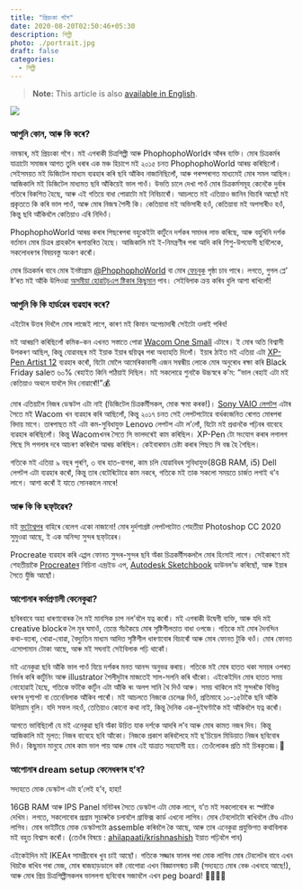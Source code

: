 ```yaml
---
title: "প্ৰিয়ংকা গগৈ"
date: 2020-08-20T02:50:46+05:30
description: শিল্পী
photo: ./portrait.jpg
draft: false
categories:
  - শিল্পী
---
```


> **Note:** This article is also [available in English](/en/interviews/6/priyanka-gogoi/).

![](/interviews/6/portrait.jpg)

### আপুনি কোন, আৰু কি কৰে?

নমস্কাৰ, মই প্ৰিয়ংকা গগৈ। মই এগৰাকী চিত্ৰশিল্পী আৰু PhophophoWorldৰ আঁৰৰ ব্যক্তি। মোৰ চিত্ৰকৰ্মৰ যাত্ৰাটো সমাজৰ আগত তুলি ধৰাৰ এক মঞ্চ হিচাপে মই ২০১৫ চনত PhophophoWorld আৰম্ভ কৰিছিলোঁ। সেইসময়ত মই ডিজিটেল মাধ্যম ব্যৱহাৰ কৰি ছবি আঁকিব নাজানিছিলোঁ, আৰু পৰম্পৰাগত মাধ্যমেই মোৰ সমল আছিল। আজিকালি মই ডিজিটেল মাধ্যমত ছবি আঁকিয়েই ভাল পাওঁ। উভতি চালে দেখা পাওঁ মোৰ চিত্ৰকৰ্মসমূহ কেনেকৈ দুৰ্বাৰ গতিৰে বিকশিত হৈছে, আৰু এই গতিয়ে বাধা পোৱাটো মই নিবিচাৰোঁ। আচলতে মই এতিয়াও জানিব বিচাৰি আছোঁ মই প্ৰকৃততে কি কৰি ভাল পাওঁ, আৰু মোৰ নিজস্ব শৈলী কি। কেতিয়াবা মই অভিসাৰী হওঁ, কেতিয়াবা মই অপসাৰীও হওঁ, কিন্তু ছবি আঁকিবলৈ কেতিয়াও এৰি নিদিওঁ।

PhophophoWorld আৰম্ভ কৰাৰ পিছৰেপৰা বহুকেইটা কাৰ্টুনে দৰ্শকৰ সমাদৰ লাভ কৰিছে, আৰু বহুখিনি দৰ্শক বৰ্তমান মোৰ চিত্ৰৰ গ্ৰাহকলৈ ৰূপান্তৰিত হৈছে। আজিকালি মই ই-নিমন্ত্ৰণীৰ পৰা আদি কৰি শিশু-উপযোগী ছবিলৈকে, সকলোধৰণৰ বিষয়বস্তু অংকণ কৰোঁ।

মোৰ চিত্ৰকৰ্মৰ বাবে মোৰ ইনষ্টাগ্ৰাম [@PhophophoWorld](https://www.instagram.com/phophophoworld/) বা মোৰ [ফেচবুক](https://www.facebook.com/theartworldofphophopho/) পৃষ্ঠা চাব পাৰে। লগতে, গুগল প্লে’ ষ্ট’ৰত মই আঁকি উলিওৱা [অসমীয়া হোৱাট্‌চএপ ষ্টিকাৰ কিছুমান](https://play.google.com/store/apps/details?id=com.phophophoworld.generalstickerpack) পাব। সেইবিলাক ক্ৰয় কৰিব বুলি আশা ৰাখিলোঁ!

### আপুনি কি কি হাৰ্ডৱেৰ ব্যৱহাৰ কৰে?

এইটোৰ উত্তৰ দিবলৈ মোৰ লাজেই লাগে, কাৰণ মই কিমান অপেচাদাৰী সেইটো ওলাই পৰিব!

মই আৰম্ভণি কৰিছিলোঁ কমিক-কন এখনত সস্তাতে পোৱা [Wacom One Small](http://archive.is/Lhf4Y) এটাৰে। ই মোৰ অতি বিশ্বাসী উপকৰণ আছিল, কিন্তু যোৱাবছৰ মই ইয়াক ইয়াৰ দ্বয়িত্বৰ পৰা অব্যাহতি দিলোঁ। ইয়াৰ ঠাইত মই এতিয়া এটা [XP-Pen Artist 12](http://archive.is/W3ggX) ব্যৱহাৰ কৰোঁ, যিটো মোলৈ আমেৰিকাবাসী এজন সম্বন্ধীয় লোকে মোৰ অনুৰোধ ৰক্ষা কৰি Black Friday saleত  ৬০% ৰেহাইত কিনি পঠিয়াই দিছিল। মই সকলোৱে শুনাকৈ উচ্চস্বৰে ক’ম: “ভাল ৰেহাই এটা মই কেতিয়াও অথলে যাবলৈ দিব নোৱাৰোঁ!”💰

মোৰ এতিয়ালৈ নিজৰ ডেস্কটপ এটা নাই (ডিজিটেল চিত্ৰকৰ্মীসকল, মোক ক্ষমা কৰক!)।  [Sony VAIO লেপটপ](https://en.wikipedia.org/wiki/Vaio) এটাৰ সৈতে মই Wacom খন ব্যৱহাৰ কৰি আছিলোঁ, কিন্তু ২০১৭ চনত সেই লেপটপটোৱে বাৰ্ধক্যজনিত ৰোগত মোৰপৰা বিদায় মাগে। তাৰপাছত মই এটা কম-সুবিধাযুক্ত Lenovo লেপটপ এটা ল’লোঁ, যিটো মই প্ৰধানকৈ পঢ়িবৰ বাবেহে ব্যৱহাৰ কৰিছিলোঁ। কিন্তু Wacomখনৰ সৈতে সি ভালদৰেই কাম কৰিছিল।  XP-Pen টো সংযোগ কৰাৰ লগালগ পিছে সি পগলাৰ দৰে আচৰণ কৰিবলৈ আৰম্ভ কৰিছিল। কেইবাৰমান চেষ্টা কৰাৰ পিছত সি বন্ধ হৈ গৈছিল।

গতিকে মই এতিয়া ৯ বছৰ পুৰণি, ৩ বাৰ হাত-বাগৰা, কাম চলি যোৱাবিধৰ সুবিধাযুক্ত(8GB RAM, i5) Dell লেপটপ এটা ব্যৱহাৰ কৰোঁ, কিন্তু তাৰ বেটেৰিটোৱে কাম নকৰে, গতিকে মই তাক সকলো সময়তে চাৰ্জত লগাই থ’ব লাগে। আশা কৰোঁ ই যাতে সোনকালে নমৰে!


### আৰু কি কি ছফ্‌টৱেৰ?

মই [ফটোশ্বপৰ](https://en.wikipedia.org/wiki/Adobe_Photoshop) বাহিৰে বেলেগ একো নাজানো! মোৰ দুৰ্দশাগ্ৰষ্ট লেপটপটোত শেহতীয়া Photoshop CC 2020 সুমুওৱা আছে, ই এক অনিন্দ্য সুন্দৰ ছফ্‌টৱেৰ।

Procreate ব্যৱহাৰ কৰি এপ্পল ফোনত সুন্দৰ-সুন্দৰ ছবি অঁকা চিত্ৰকৰ্মীসকললৈ মোৰ হিংসাই লাগে। সেইকাৰণে মই শেহতীয়াকৈ [Procreateৰ](https://en.wikipedia.org/wiki/Procreate_(software)) নিচিনা এন্দ্ৰইড এপ, [Autodesk Sketchbook](https://en.wikipedia.org/wiki/Autodesk_SketchBook_Pro) ডাউনল’ড কৰিছোঁ, আৰু ইয়াৰ সৈতে যুঁজি আছোঁ।

### আপোনাৰ কৰ্মপ্ৰণালী কেনেকুৱা?

ছবিৰবাবে অহা ধাৰণাবোৰক লৈ মই মানসিক চাপ নল’বলৈ যত্ন কৰোঁ। মই এগৰাকী উদ্বেগী ব্যক্তি, আৰু যদি মই creative blockক লৈ মূৰ ঘমাওঁ, তেন্তে সঁচকৈয়ে মোৰ সৃষ্টিশীলতাত বাধা ওপজে। গতিকে মই মোৰ দৈনন্দিন কথা-বতৰা, খোৱা-বোৱা, বৈদ্যুতিন মাধ্যম আদিত সৃষ্টিশীল ধাৰণাবোৰ বিচাৰোঁ আৰু মোৰ ফোনত টুকি থওঁ। মোৰ ফোনত এসোপামান টোকা আছে, আৰু মই সঘনাই সেইবিলাক পঢ়ি থাকোঁ।

মই এনেকুৱা ছবি আঁকি ভাল পাওঁ যিয়ে দৰ্শকৰ মনত আনন্দ অনুভৱ কৰায়। গতিকে মই মোৰ হাতত থকা সময়ৰ ওপৰত নিৰ্ভৰ কৰি কাৰ্টুনিং আৰু illustrator শৈলীদুটাৰ মাজতেই সাল-সলনি কৰি থাঁকো। এইকেইদিন মোৰ হাতত সময় নোহোৱাই হৈছে, গতিকে ফটকৈ কাৰ্টুন এটা আঁকি ৰং অলপ সানি থৈ দিওঁ আৰু। সময় থাকিলে মই সুন্দৰকৈ বিভিন্ন ধৰণৰ দৃশ্যপট বা তেনেবিলাক আঁকিব পাৰোঁ। মই আচলতে নিজকে চেলেঞ্জ দিওঁ, প্ৰতিমাহে ১০-১৫টাকৈ ছবি আঁকি উলিয়াম বুলি। যদি সফল নহওঁ, তেতিয়াও কোনো কথা নাই, কিন্তু দৈনিক এক-দুইঘণ্টাকৈ মই আঁকিবলৈ যত্ন কৰোঁ।

আগতে ভাবিছিলোঁ যে মই এনেকুৱা ছবি অঁকা উচিত যাক দৰ্শকে আদৰি ল’ব আৰু মোৰ কামত নজৰ দিব। কিন্তু আজিকালি মই মূলত: নিজৰ বাবেহে ছবি আঁকো। নিজকে প্ৰকাশ কৰিবলৈহে মই ছ’চিয়েল মিডিয়াত নিজৰ ছবিবোৰ দিওঁ। কিছুমান মানুহে মোৰ কাম ভাল পায় আৰু মোৰ এই যাত্ৰাত সহযোগী হয়। তেওঁলোকৰ প্ৰতি মই চিৰকৃতজ্ঞ।🤗

### আপোনাৰ dream setup কেনেধৰণৰ হ’ব?

সদ্যহতে মোক ডেস্কটপ এটা হ’লেই হ’ব, হাহা!

16GB RAM আৰু IPS Panel মনিটৰৰ সৈতে ডেস্কটপ এটা মোক লাগে, য’ত মই সকলোবোৰ ৰং স্পষ্টকৈ দেখিম। লগতে, সকলোবোৰ প্ৰগ্ৰাম সুচাৰুকৈ চলাবলৈ গ্ৰাফিক্স কাৰ্ড এখনো লাগিব। মোৰ টেবলেটটো ৰাখিবলৈ ষ্টেণ্ড এটাও লাগিব। মোৰ ভাইটিয়ে মোক ডেস্কটপটো assemble কৰিবলৈ কৈ আছে, আৰু তাৰ এনেকুৱা প্ৰযুক্তিগত কথাবিলাক মই বহুত বিশ্বাস কৰোঁ। (তেওঁৰ বিষয়ে : [ahilapaati/krishnashish](/interviews/3/krishnashish/) ইয়াত পঢ়িবলৈ পাব)

এইকেইদিন মই IKEAৰ সামগ্ৰীবোৰ খুব চাই আছোঁ। গতিকে সজ্জাৰ ফালৰ পৰা মোক লাগিব মোৰ টেবলেটৰ বাবে এখন থিয়কৈ ৰাখিব পৰা মেজ, মোৰ ৰাজহাড়ডালে কষ্ট নোপোৱা এখন বিজ্ঞানসন্মত চকী (সদ্যহতে মোৰ বেঞ্চ এখনহে আছে!), আৰু মোৰ প্ৰিয় চিত্ৰশিল্পীসকলৰ ভাললগা ছবিবোৰ সজাবলৈ এখন  peg board! 👨‍🎨👩‍🎨
